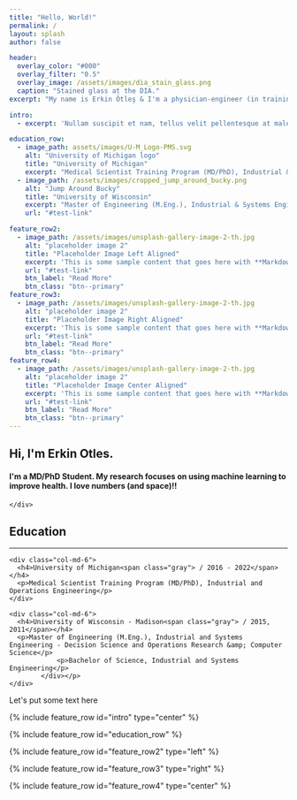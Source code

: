 ```yaml
---
title: "Hello, World!"
permalink: /
layout: splash
author: false

header:
  overlay_color: "#000"
  overlay_filter: "0.5"
  overlay_image: /assets/images/dia_stain_glass.png
  caption: "Stained glass at the DIA."
excerpt: "My name is Erkin Ötleş & I'm a physician-engineer (in training). This is my website focused on engineering & medicine."

intro: 
  - excerpt: 'Nullam suscipit et nam, tellus velit pellentesque at malesuada, enim eaque. Quis nulla, netus tempor in diam gravida tincidunt, *proin faucibus* voluptate felis id sollicitudin. Centered with `type="center"`'

education_row:
  - image_path: assets/images/U-M_Logo-PMS.svg
    alt: "University of Michigan logo"
    title: "University of Michigan"
    excerpt: "Medical Scientist Training Program (MD/PhD), Industrial & Operations Engineering."
  - image_path: /assets/images/cropped_jump_around_bucky.png
    alt: "Jump Around Bucky"
    title: "University of Wisconsin"
    excerpt: "Master of Engineering (M.Eng.), Industrial & Systems Engineering - Decision Science and Operations Research & Computer Science. Bachelor of Science, Industrial & Systems Engineering."
    url: "#test-link"

feature_row2:
  - image_path: /assets/images/unsplash-gallery-image-2-th.jpg
    alt: "placeholder image 2"
    title: "Placeholder Image Left Aligned"
    excerpt: 'This is some sample content that goes here with **Markdown** formatting. Left aligned with `type="left"`'
    url: "#test-link"
    btn_label: "Read More"
    btn_class: "btn--primary"
feature_row3:
  - image_path: /assets/images/unsplash-gallery-image-2-th.jpg
    alt: "placeholder image 2"
    title: "Placeholder Image Right Aligned"
    excerpt: 'This is some sample content that goes here with **Markdown** formatting. Right aligned with `type="right"`'
    url: "#test-link"
    btn_label: "Read More"
    btn_class: "btn--primary"
feature_row4:
  - image_path: /assets/images/unsplash-gallery-image-2-th.jpg
    alt: "placeholder image 2"
    title: "Placeholder Image Center Aligned"
    excerpt: 'This is some sample content that goes here with **Markdown** formatting. Centered with `type="center"`'
    url: "#test-link"
    btn_label: "Read More"
    btn_class: "btn--primary"
---
```


<section id="intro">
  <div class="row">
    <div class="container">
      <h2>Hi, I'm Erkin Otles.</h2> 
      <h4>I'm a MD/PhD Student. My research focuses on using machine learning to improve health. I love numbers (and space)!!</h4>

    </div>
  </div>
</section>


<div class="row education">
  <a href="#" id="education"></a>
  <div class="container">
    <h2>Education</h2>
    <hr></hr>

    <div class="col-md-6">
      <h4>University of Michigan<span class="gray"> / 2016 - 2022</span></h4>
      <p>Medical Scientist Training Program (MD/PhD), Industrial and Operations Engineering</p>
    </div>

    <div class="col-md-6">
      <h4>University of Wisconsin - Madison<span class="gray"> / 2015, 2011</span></h4>
      <p>Master of Engineering (M.Eng.), Industrial and Systems Engineering - Decision Science and Operations Research &amp; Computer Science</p>
                <p>Bachelor of Science, Industrial and Systems Engineering</p>
            </div></p>
    </div>

  </div>
</div>


Let's put some text here

{% include feature_row id="intro" type="center" %}

{% include feature_row id="education_row" %}

{% include feature_row id="feature_row2" type="left" %}

{% include feature_row id="feature_row3" type="right" %}

{% include feature_row id="feature_row4" type="center" %}

